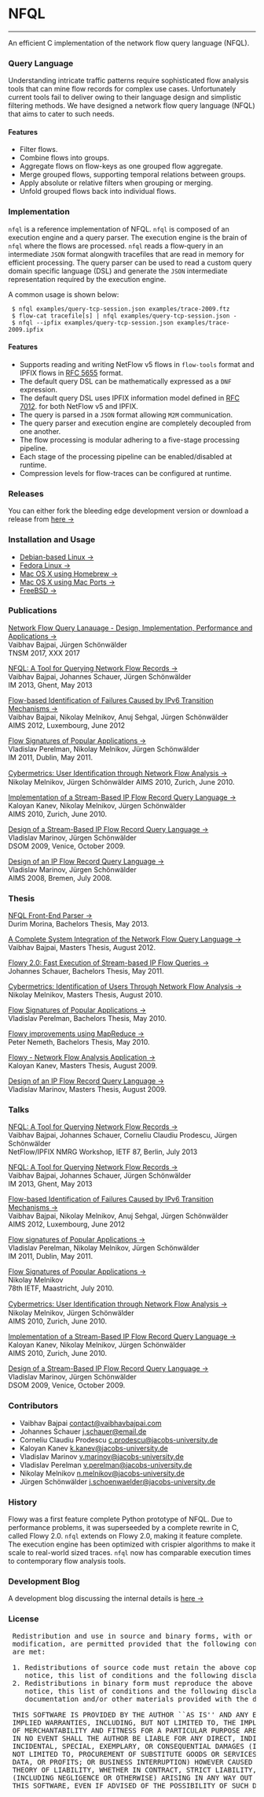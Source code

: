 # NFQL
- - - -

An efficient C implementation of the network flow query language (NFQL).


### Query Language 

Understanding intricate traffic patterns require sophisticated flow
analysis tools that can mine flow records for complex use cases.
Unfortunately current tools fail to deliver owing to their language
design and simplistic filtering methods. We have designed a network flow
query language (NFQL) that aims to cater to such needs.

#### Features

- Filter flows.
- Combine flows into groups.
- Aggregate flows on flow-keys as one grouped flow aggregate.
- Merge grouped flows, supporting temporal relations between groups.
- Apply absolute or relative filters when grouping or merging.
- Unfold grouped flows back into individual flows.

### Implementation

`nfql`  is  a  reference  implementation of NFQL.  `nfql` is composed of
an execution engine and a query parser. The execution engine is the
brain of  `nfql`  where  the flows are processed. `nfql` reads a
flow‐query in an intermediate `JSON` format alongwith tracefiles that
are read  in memory for efficient processing. The query parser can be
used to read a custom query domain specific language (DSL) and generate
the `JSON` intermediate representation required by the execution engine.

 A common usage is shown below:

     $ nfql examples/query‐tcp‐session.json examples/trace‐2009.ftz
     $ flow‐cat tracefile[s] | nfql examples/query‐tcp‐session.json ‐
     $ nfql ‐-ipfix examples/query‐tcp‐session.json examples/trace‐2009.ipfix

#### Features

- Supports reading and writing NetFlow v5 flows in `flow-tools` format and IPFIX flows in [RFC 5655](http://tools.ietf.org/search/rfc5655) format.
- The default query DSL can be mathematically expressed as a `DNF` expression. 
- The default query DSL uses IPFIX information model defined in [RFC 7012](http://tools.ietf.org/html/rfc7012). for both NetFlow v5 and IPFIX.
- The query is parsed in a `JSON` format allowing `M2M` communication.
- The query parser and execution engine are completely decoupled from one another.
- The flow processing is modular adhering to a five-stage processing pipeline.
- Each stage of the processing pipeline can be enabled/disabled at runtime.
- Compression levels for flow-traces can be configured at runtime.

### Releases

You can either fork the bleeding edge development version or download a
release from [here &rarr;](https://github.com/vbajpai/nfql/releases)

### Installation and Usage

- [Debian-based Linux &rarr;](install-debian.html)
- [Fedora Linux &rarr;](install-fedora.html)
- [Mac OS X using Homebrew &rarr;](install-osx-homebrew.html)
- [Mac OS X using Mac Ports &rarr;](install-osx-macports.html)
- [FreeBSD &rarr;](install-freebsd.html)

### Publications

[Network Flow Query Lanauage - Design, Implementation, Performance and Applications &rarr;](http://vaibhavbajpai.com/documents/papers/proceedings/nfql-tnsm-2017.pdf)  
Vaibhav Bajpai, Jürgen Schönwälder  
TNSM 2017, XXX 2017

[NFQL: A Tool for Querying Network Flow Records &rarr;](http://www.vaibhavbajpai.com/documents/papers/proceedings/nfql-im-2013.pdf)  
Vaibhav Bajpai, Johannes Schauer, Jürgen Schönwälder  
IM 2013, Ghent, May 2013

[Flow-based Identification of Failures Caused by IPv6 Transition Mechanisms &rarr;](http://www.springerlink.com/content/2t0mv427lk824224/)  
Vaibhav Bajpai, Nikolay Melnikov, Anuj Sehgal, Jürgen Schönwälder  
AIMS 2012, Luxembourg, June 2012

[Flow Signatures of Popular Applications &rarr;](http://ieeexplore.ieee.org/xpls/abs_all.jsp?arnumber=5990668)  
Vladislav Perelman, Nikolay Melnikov, Jürgen Schönwälder  
IM 2011, Dublin, May 2011.

[Cybermetrics: User Identiﬁcation through Network Flow Analysis &rarr;](http://www.springerlink.com/content/l85hk73487086024/)  
Nikolay Melnikov, Jürgen Schönwälder
AIMS 2010, Zurich, June 2010.

[Implementation of a Stream-Based IP Flow Record Query Language &rarr;](http://www.springerlink.com/content/a565783288655j67)  
Kaloyan Kanev, Nikolay Melnikov, Jürgen Schönwälder  
AIMS 2010, Zurich, June 2010.

[Design of a Stream-Based IP Flow Record Query Language &rarr;](http://www.springerlink.com/content/j4555jj848l8q862/)    
Vladislav Marinov, Jürgen Schönwälder  
DSOM 2009, Venice, October 2009.

[Design of an IP Flow Record Query Language &rarr;](http://www.springerlink.com/content/0m76rk7653872426/)  
Vladislav Marinov, Jürgen Schönwälder  
AIMS 2008, Bremen, July 2008.


### Thesis

[NFQL Front-End Parser
&rarr;](http://cnds.eecs.jacobs-university.de/archive/bsc-2013-dmorina.pdf)  
Durim Morina, Bachelors Thesis, May 2013.

[A Complete System Integration of the Network Flow Query Language &rarr;](http://cnds.eecs.jacobs-university.de/archive/msc-2012-vbajpai.pdf)  
Vaibhav Bajpai, Masters Thesis, August 2012.

[Flowy 2.0: Fast Execution of Stream-based IP Flow Queries &rarr;](http://cnds.eecs.jacobs-university.de/archive/bsc-2011-jschauer.pdf)  
Johannes Schauer, Bachelors Thesis, May 2011.

[Cybermetrics: Identification of Users Through Network Flow Analysis &rarr;](http://cnds.eecs.jacobs-university.de/archive/msc-2010-nmelnikov.pdf)  
Nikolay Melnikov, Masters Thesis, August 2010.

[Flow Signatures of Popular Applications &rarr;](http://cnds.eecs.jacobs-university.de/archive/bsc-2010-vperelman.pdf)  
Vladislav Perelman, Bachelors Thesis, May 2010.

[Flowy improvements using MapReduce &rarr;](http://cnds.eecs.jacobs-university.de/archive/bsc-2010-pnemeth.pdf)  
Peter Nemeth, Bachelors Thesis, May 2010.

[Flowy - Network Flow Analysis Application &rarr;](http://cnds.eecs.jacobs-university.de/archive/msc-2009-kkanev.pdf)  
Kaloyan Kanev, Masters Thesis, August 2009.

[Design of an IP Flow Record Query Language &rarr;](http://cnds.eecs.jacobs-university.de/archive/msc-2009-vmarinov.pdf)  
Vladislav Marinov, Masters Thesis, August 2009.


### Talks

[NFQL: A Tool for Querying Network Flow Records
&rarr;](http://vaibhavbajpai.com/documents/talks/nfql-ietf87-2013.pdf)  
Vaibhav Bajpai, Johannes Schauer, Corneliu Claudiu Prodescu, Jürgen Schönwälder  
NetFlow/IPFIX NMRG Workshop, IETF 87, Berlin, July 2013  

[NFQL: A Tool for Querying Network Flow Records
&rarr;](http://www.vaibhavbajpai.com/documents/talks/nfql-im-2013.pdf)  
Vaibhav Bajpai, Johannes Schauer, Jürgen Schönwälder  
IM 2013, Ghent, May 2013

[Flow-based Identification of Failures Caused by IPv6 Transition Mechanisms &rarr;](http://cnds.eecs.jacobs-university.de/slides/2012-aims-ipv6transeval.pdf)  
Vaibhav Bajpai, Nikolay Melnikov, Anuj Sehgal, Jürgen Schönwälder  
AIMS 2012, Luxembourg, June 2012

[Flow signatures of Popular Applications &rarr;](http://cnds.eecs.jacobs-university.de/slides/2011-im-flow-signatures.pdf)  
Vladislav Perelman, Nikolay Melnikov, Jürgen Schönwälder  
IM 2011, Dublin, May 2011.

[Flow Signatures of Popular Applications &rarr;](http://cnds.eecs.jacobs-university.de/slides/2010-ietf-78-nmrg-app-signatures.pdf)  
Nikolay Melnikov  
78th IETF, Maastricht, July 2010.

[Cybermetrics: User Identiﬁcation through Network Flow Analysis &rarr;](http://cnds.eecs.jacobs-university.de/slides/2010-aims-cybermetrics.pdf)  
Nikolay Melnikov, Jürgen Schönwälder  
AIMS 2010, Zurich, June 2010.

[Implementation of a Stream-Based IP Flow Record Query Language &rarr;](http://cnds.eecs.jacobs-university.de/slides/2010-aims-flowy-implementation.pdf)  
Kaloyan Kanev, Nikolay Melnikov, Jürgen Schönwälder  
AIMS 2010, Zurich, June 2010.

[Design of a Stream-Based IP Flow Record Query Language &rarr;](http://cnds.eecs.jacobs-university.de/slides/2009-dsom-flow-query.pdf)    
Vladislav Marinov, Jürgen Schönwälder  
DSOM 2009, Venice, October 2009.


### Contributors

- Vaibhav Bajpai [contact@vaibhavbajpai.com](contact@vaibhavbajpai.com)  
- Johannes Schauer [j.schauer@email.de](j.schauer@email.de)  
- Corneliu Claudiu Prodescu [c.prodescu@jacobs-university.de](c.prodescu@jacobs-university.de)  
- Kaloyan Kanev [k.kanev@jacobs-university.de](k.kanev@jacobs-university.de)
- Vladislav Marinov [v.marinov@jacobs-university.de](v.marinov@jacobs-university.de)
- Vladislav Perelman [v.perelman@jacobs-university.de](v.perelman@jacobs-university.de)
- Nikolay Melnikov [n.melnikov@jacobs-university.de](n.melnikov@jacobs-university.de)
- Jürgen Schönwälder [j.schoenwaelder@jacobs-university.de](j.schoenwaelder@jacobs-university.de)

### History

Flowy was a first feature complete Python prototype of NFQL. Due to
performance problems, it was superseeded by a complete rewrite in C,
called Flowy 2.0. `nfql` extends on Flowy 2.0, making it feature
complete. The execution engine has been optimized with crispier
algorithms to make it scale to real-world sized traces. `nfql` now has
comparable execution times to contemporary flow analysis tools.

### Development Blog

A development blog discussing the internal details is [here
&rarr;](http://blog.nfql.vaibhavbajpai.com)

### License
<pre>
 Redistribution and use in source and binary forms, with or without
 modification, are permitted provided that the following conditions
 are met:

 1. Redistributions of source code must retain the above copyright
    notice, this list of conditions and the following disclaimer.
 2. Redistributions in binary form must reproduce the above copyright
    notice, this list of conditions and the following disclaimer in the
    documentation and/or other materials provided with the distribution.

 THIS SOFTWARE IS PROVIDED BY THE AUTHOR ``AS IS'' AND ANY EXPRESS OR
 IMPLIED WARRANTIES, INCLUDING, BUT NOT LIMITED TO, THE IMPLIED WARRANTIES
 OF MERCHANTABILITY AND FITNESS FOR A PARTICULAR PURPOSE ARE DISCLAIMED.
 IN NO EVENT SHALL THE AUTHOR BE LIABLE FOR ANY DIRECT, INDIRECT,
 INCIDENTAL, SPECIAL, EXEMPLARY, OR CONSEQUENTIAL DAMAGES (INCLUDING, BUT
 NOT LIMITED TO, PROCUREMENT OF SUBSTITUTE GOODS OR SERVICES; LOSS OF USE,
 DATA, OR PROFITS; OR BUSINESS INTERRUPTION) HOWEVER CAUSED AND ON ANY
 THEORY OF LIABILITY, WHETHER IN CONTRACT, STRICT LIABILITY, OR TORT
 (INCLUDING NEGLIGENCE OR OTHERWISE) ARISING IN ANY WAY OUT OF THE USE OF
 THIS SOFTWARE, EVEN IF ADVISED OF THE POSSIBILITY OF SUCH DAMAGE.
</pre>
